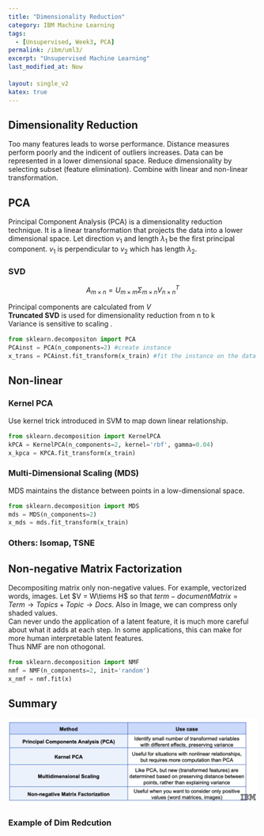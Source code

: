 ```yaml
---
title: "Dimensionality Reduction"
category: IBM Machine Learning
tags:
  - [Unsupervised, Week3, PCA]
permalink: /ibm/uml3/
excerpt: "Unsupervised Machine Learning"
last_modified_at: Now

layout: single_v2
katex: true
---
```


## Dimensionality Reduction
Too many features leads to worse performance. Distance measures perform poorly and the indicent of outliers increases. Data can be represented in a lower dimensional space. Reduce dimensionality by selecting subset (feature elimination). Combine with linear and non-linear transformation.

## PCA
Principal Component Analysis (PCA) is a dimensionality reduction technique. It is a linear transformation that projects the data into a lower dimensional space.
Let direction $v_1$ and length $\lambda_1$ be the first principal component. $v_1$ is perpendicular to $v_2$ which has length $\lambda_2$.

### SVD

$$ A_{m\times n} = U_{m\times m} \Sigma_{m\times n} V_{n\times n}^T $$

Principal components are calculated from $V$\
**Truncated SVD** is used for dimensionality reduction from n to k\
Variance is sensitive to scaling .

```python
from sklearn.decompositon import PCA
PCAinst = PCA(n_components=2) #create instance
x_trans = PCAinst.fit_transform(x_train) #fit the instance on the data
```
## Non-linear
### Kernel PCA
Use kernel trick introduced in SVM to map down linear relationship.

```python
from sklearn.decomposition import KernelPCA
kPCA = KernelPCA(n_components=2, kernel='rbf', gamma=0.04)
x_kpca = KPCA.fit_transform(x_train)
```
### Multi-Dimensional Scaling (MDS)
MDS maintains the distance between points in a low-dimensional space.

```python
from sklearn.decomposition import MDS
mds = MDS(n_components=2)
x_mds = mds.fit_transform(x_train)
```

### Others: Isomap, TSNE

## Non-negative Matrix Factorization
Decompositing matrix only non-negative values. For example, vectorized words, images.
Let $V = W\tiems H$  so that $term-documentMatrix = Term\to Topics + Topic\to Docs$.
Also in Image, we can compress only shaded values.\
Can never undo the application of a latent feature, it is much more careful about what it adds at each step. In some applications, this can make for more human interpretable latent features.\
Thus NMF are non othogonal.

```python
from sklearn.decomposition import NMF
nmf = NMF(n_components=2, init='random')
x_nmf = nmf.fit(x)
```
## Summary
![](/assets/images/IBM/dimension_summary.png)

### Example of Dim Redcution
